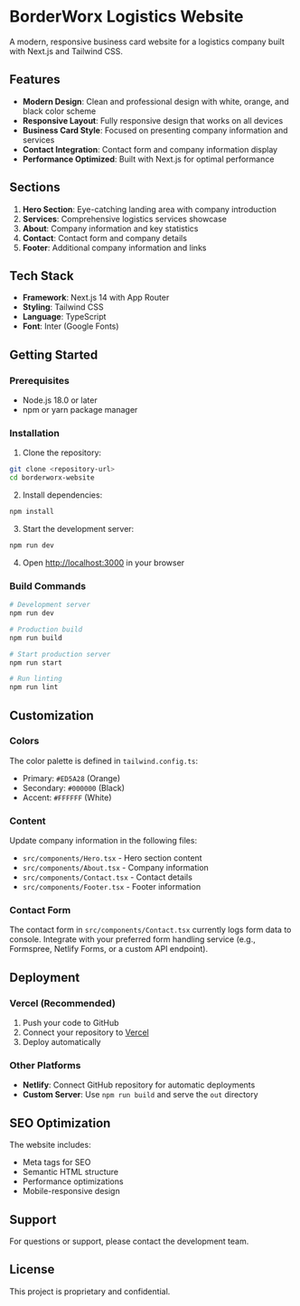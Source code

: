 # BorderWorx Logistics Website

A modern, responsive business card website for a logistics company built with Next.js and Tailwind CSS.

## Features

- **Modern Design**: Clean and professional design with white, orange, and black color scheme
- **Responsive Layout**: Fully responsive design that works on all devices
- **Business Card Style**: Focused on presenting company information and services
- **Contact Integration**: Contact form and company information display
- **Performance Optimized**: Built with Next.js for optimal performance

## Sections

1. **Hero Section**: Eye-catching landing area with company introduction
2. **Services**: Comprehensive logistics services showcase
3. **About**: Company information and key statistics
4. **Contact**: Contact form and company details
5. **Footer**: Additional company information and links

## Tech Stack

- **Framework**: Next.js 14 with App Router
- **Styling**: Tailwind CSS
- **Language**: TypeScript
- **Font**: Inter (Google Fonts)

## Getting Started

### Prerequisites

- Node.js 18.0 or later
- npm or yarn package manager

### Installation

1. Clone the repository:
```bash
git clone <repository-url>
cd borderworx-website
```

2. Install dependencies:
```bash
npm install
```

3. Start the development server:
```bash
npm run dev
```

4. Open [http://localhost:3000](http://localhost:3000) in your browser

### Build Commands

```bash
# Development server
npm run dev

# Production build
npm run build

# Start production server
npm run start

# Run linting
npm run lint
```

## Customization

### Colors
The color palette is defined in `tailwind.config.ts`:
- Primary: `#ED5A28` (Orange)
- Secondary: `#000000` (Black)
- Accent: `#FFFFFF` (White)

### Content
Update company information in the following files:
- `src/components/Hero.tsx` - Hero section content
- `src/components/About.tsx` - Company information
- `src/components/Contact.tsx` - Contact details
- `src/components/Footer.tsx` - Footer information

### Contact Form
The contact form in `src/components/Contact.tsx` currently logs form data to console. Integrate with your preferred form handling service (e.g., Formspree, Netlify Forms, or a custom API endpoint).

## Deployment

### Vercel (Recommended)
1. Push your code to GitHub
2. Connect your repository to [Vercel](https://vercel.com)
3. Deploy automatically

### Other Platforms
- **Netlify**: Connect GitHub repository for automatic deployments
- **Custom Server**: Use `npm run build` and serve the `out` directory

## SEO Optimization

The website includes:
- Meta tags for SEO
- Semantic HTML structure
- Performance optimizations
- Mobile-responsive design

## Support

For questions or support, please contact the development team.

## License

This project is proprietary and confidential.

